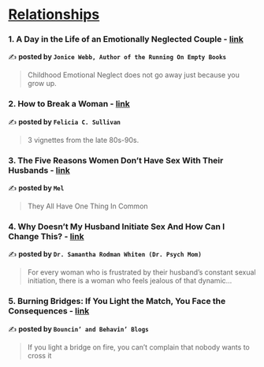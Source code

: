 
<h1><a href=https://medium.com/tag/relationships/recommended target="_blank" rel="noopener noreferrer">Relationships</a></h1>
<h3>1. A Day in the Life of an Emotionally Neglected Couple - <a href="https://medium.com/@drjonicewebb/a-day-in-the-life-of-an-emotionally-neglected-couple-e2f21b430f79" target="_blank" rel="noopener noreferrer">link</a></h3>

✍️ **posted by `Jonice Webb, Author of the Running On Empty Books`**

<blockquote>Childhood Emotional Neglect does not go away just because you grow up.</blockquote>

<h3>2. How to Break a Woman - <a href="https://medium.com/@felsull/ill-tell-you-how-to-break-a-woman-6e6ad2ace230" target="_blank" rel="noopener noreferrer">link</a></h3>

✍️ **posted by `Felicia C. Sullivan`**

<blockquote>3 vignettes from the late 80s-90s.</blockquote>

<h3>3. The Five Reasons Women Don’t Have Sex With Their Husbands - <a href="https://medium.com/@TheIntimacyProject/the-five-reasons-women-dont-have-sex-with-their-husbands-e72cba96abbd" target="_blank" rel="noopener noreferrer">link</a></h3>

✍️ **posted by `Mel`**

<blockquote>They All Have One Thing In Common</blockquote>

<h3>4. Why Doesn’t My Husband Initiate Sex And How Can I Change This? - <a href="https://medium.com/@DrPsychMom/why-doesnt-my-husband-initiate-sex-and-how-can-i-change-this-7885d2d2e944" target="_blank" rel="noopener noreferrer">link</a></h3>

✍️ **posted by `Dr. Samantha Rodman Whiten (Dr. Psych Mom)`**

<blockquote>For every woman who is frustrated by their husband’s constant sexual initiation, there is a woman who feels jealous of that dynamic…</blockquote>

<h3>5. Burning Bridges: If You Light the Match, You Face the Consequences - <a href="https://medium.com/bouncin-and-behavin-blogs/burning-bridges-if-you-light-the-match-you-face-the-consequences-893ed9626186" target="_blank" rel="noopener noreferrer">link</a></h3>

✍️ **posted by `Bouncin’ and Behavin’ Blogs`**

<blockquote>If you light a bridge on fire, you can’t complain that nobody wants to cross it</blockquote>


